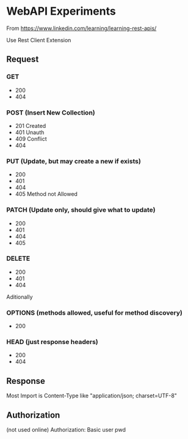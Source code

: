 # WebAPI Experiments

From https://www.linkedin.com/learning/learning-rest-apis/

Use Rest Client Extension

## Request
### GET
- 200
- 404
### POST (Insert New Collection)
- 201 Created
- 401 Unauth
- 409 Conflict
- 404
### PUT (Update, but may create a new if exists)
- 200
- 401
- 404
- 405 Method not Allowed
### PATCH (Update only, should give what to update)
- 200
- 401
- 404
- 405
### DELETE
- 200
- 401
- 404

Aditionally

### OPTIONS (methods allowed, useful for method discovery)
- 200

### HEAD (just response headers)
- 200
- 404


## Response

Most Import is Content-Type like "application/json; charset=UTF-8"


## Authorization

(not used online)
Authorization: Basic user pwd 